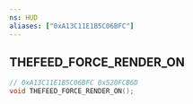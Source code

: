 ```yaml
---
ns: HUD
aliases: ["0xA13C11E1B5C06BFC"]
---
```

## THEFEED_FORCE_RENDER_ON

```c
// 0xA13C11E1B5C06BFC 0x520FCB6D
void THEFEED_FORCE_RENDER_ON();
```

